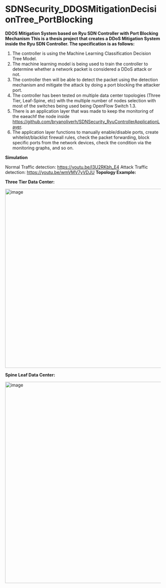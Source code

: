 # SDNSecurity_DDOSMitigationDecisionTree_PortBlocking
**DDOS Mitigation System based on Ryu SDN Controller with Port Blocking Mechanism**
**This is a thesis project that creates a DDoS Mitigation System inside the Ryu SDN Controller. The specification is as follows:**
1. The controller is using the Machine Learning Classification Decision Tree Model.
2. The machine learning model is being used to train the controller to determine whether a network packet is considered a DDoS attack or not.
3. The controller then will be able to detect the packet using the detection mechanism and mitigate the attack by doing a port blocking the attacker port.
4. The controller has been tested on multiple data center topologies (Three Tier, Leaf-Spine, etc) with the multiple number of nodes selection with most of the switches being used being OpenFlow Switch 1.3.
5. There is an application layer that was made to keep the monitoring of the eaeachf the node inside https://github.com/bryanoliverh/SDNSecurity_RyuControllerApplicationLayer.
6. The application layer functions to manually enable/disable ports, create whitelist/blacklist firewall rules, check the packet forwarding, block specific ports from the network devices, check the condition via the monitoring graphs, and so on.

**Simulation**

Normal Traffic detection: https://youtu.be/l3U2RKbh_E4
Attack Traffic detection: https://youtu.be/wmVMV7yVDJU
**Topology Example:**


**Three Tier Data Center:**



<img width="580" alt="image" src="https://user-images.githubusercontent.com/74172600/220833702-12118189-d3c9-4625-9e56-08808c9f6f87.png">




**Spine Leaf Data Center:**



<img width="652" alt="image" src="https://user-images.githubusercontent.com/74172600/220833759-78b071fb-4165-4ce5-af55-6286d72cd7e9.png">
